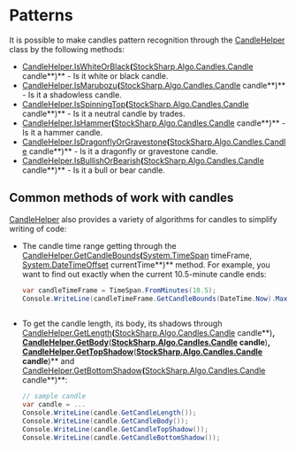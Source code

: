 # Patterns

It is possible to make candles pattern recognition through the [CandleHelper](xref:StockSharp.Algo.Candles.CandleHelper) class by the following methods:

- [CandleHelper.IsWhiteOrBlack](xref:StockSharp.Algo.Candles.CandleHelper.IsWhiteOrBlack(StockSharp.Algo.Candles.Candle))**(**[StockSharp.Algo.Candles.Candle](xref:StockSharp.Algo.Candles.Candle) candle**)** \- Is it white or black candle. 
- [CandleHelper.IsMarubozu](xref:StockSharp.Algo.Candles.CandleHelper.IsMarubozu(StockSharp.Algo.Candles.Candle))**(**[StockSharp.Algo.Candles.Candle](xref:StockSharp.Algo.Candles.Candle) candle**)** \- Is it a shadowless candle. 
- [CandleHelper.IsSpinningTop](xref:StockSharp.Algo.Candles.CandleHelper.IsSpinningTop(StockSharp.Algo.Candles.Candle))**(**[StockSharp.Algo.Candles.Candle](xref:StockSharp.Algo.Candles.Candle) candle**)** \- Is it a neutral candle by trades. 
- [CandleHelper.IsHammer](xref:StockSharp.Algo.Candles.CandleHelper.IsHammer(StockSharp.Algo.Candles.Candle))**(**[StockSharp.Algo.Candles.Candle](xref:StockSharp.Algo.Candles.Candle) candle**)** \- Is it a hammer candle. 
- [CandleHelper.IsDragonflyOrGravestone](xref:StockSharp.Algo.Candles.CandleHelper.IsDragonflyOrGravestone(StockSharp.Algo.Candles.Candle))**(**[StockSharp.Algo.Candles.Candle](xref:StockSharp.Algo.Candles.Candle) candle**)** \- Is it a dragonfly or gravestone candle. 
- [CandleHelper.IsBullishOrBearish](xref:StockSharp.Algo.Candles.CandleHelper.IsBullishOrBearish(StockSharp.Algo.Candles.Candle))**(**[StockSharp.Algo.Candles.Candle](xref:StockSharp.Algo.Candles.Candle) candle**)** \- Is it a bull or bear candle. 

## Common methods of work with candles

[CandleHelper](xref:StockSharp.Algo.Candles.CandleHelper) also provides a variety of algorithms for candles to simplify writing of code:

- The candle time range getting through the [CandleHelper.GetCandleBounds](xref:StockSharp.Algo.Candles.CandleHelper.GetCandleBounds(System.TimeSpan,System.DateTimeOffset))**(**[System.TimeSpan](xref:System.TimeSpan) timeFrame, [System.DateTimeOffset](xref:System.DateTimeOffset) currentTime**)** method. For example, you want to find out exactly when the current 10.5\-minute candle ends:

  ```cs
  var candleTimeFrame = TimeSpan.FromMinutes(10.5);
  Console.WriteLine(candleTimeFrame.GetCandleBounds(DateTime.Now).Max);
  					
  ```
- To get the candle length, its body, its shadows through [CandleHelper.GetLength](xref:StockSharp.Algo.Candles.CandleHelper.GetLength(StockSharp.Algo.Candles.Candle))**(**[StockSharp.Algo.Candles.Candle](xref:StockSharp.Algo.Candles.Candle) candle**)**, [CandleHelper.GetBody](xref:StockSharp.Algo.Candles.CandleHelper.GetBody(StockSharp.Algo.Candles.Candle))**(**[StockSharp.Algo.Candles.Candle](xref:StockSharp.Algo.Candles.Candle) candle**)**, [CandleHelper.GetTopShadow](xref:StockSharp.Algo.Candles.CandleHelper.GetTopShadow(StockSharp.Algo.Candles.Candle))**(**[StockSharp.Algo.Candles.Candle](xref:StockSharp.Algo.Candles.Candle) candle**)** and [CandleHelper.GetBottomShadow](xref:StockSharp.Algo.Candles.CandleHelper.GetBottomShadow(StockSharp.Algo.Candles.Candle))**(**[StockSharp.Algo.Candles.Candle](xref:StockSharp.Algo.Candles.Candle) candle**)**:

  ```cs
  // sample candle
  var candle = ...
  Console.WriteLine(candle.GetCandleLength());
  Console.WriteLine(candle.GetCandleBody());
  Console.WriteLine(candle.GetCandleTopShadow());
  Console.WriteLine(candle.GetCandleBottomShadow());
  					
  ```
